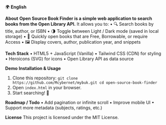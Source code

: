 🌍 **English**

**About**
**Open Source Book Finder is a simple web application to search books from the Open Library API.**
It allows you to:
    • 🔍 Search books by title, author, or ISBN
    • 🌗 Toggle between Light / Dark mode (saved in local storage)
    • 📖 Quickly open books that are Free, Borrowable, or require Access
    • 🖼️ Display covers, author, publication year, and snippets


**Tech Stack**
    • HTML5 + JavaScript (Vanilla)
    • Tailwind CSS (CDN) for styling
    • Heroicons (SVG) for icons
    • Open Library API as data source



    
**Demo**
**Installation & Usage**
 1. Clone this repository:
    `git clone https://github.com/Mcybernet/mybuk.git
     cd open-source-book-finder`  
 2. Open `index.html` in your browser.
 3. Start searching! 🔎



**Roadmap / Todo**
    • Add pagination or infinite scroll
    • Improve mobile UI
    • Support more metadata (subjects, ratings, etc.)


**License**
This project is licensed under the MIT License.

    
